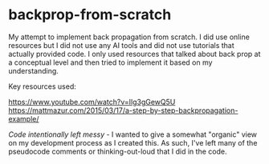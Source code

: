 # backprop-from-scratch

My attempt to implement back propagation from scratch. I did use online resources but I did not use any AI tools and did not use tutorials that actually provided code. I only used resources that talked about back prop at a conceptual level and then tried to implement it based on my understanding.

Key resources used:

https://www.youtube.com/watch?v=Ilg3gGewQ5U
https://mattmazur.com/2015/03/17/a-step-by-step-backpropagation-example/

*Code intentionally left messy* - I wanted to give a somewhat "organic" view on my development process as I created this. As such, I've left many of the pseudocode comments or thinking-out-loud that I did in the code.
